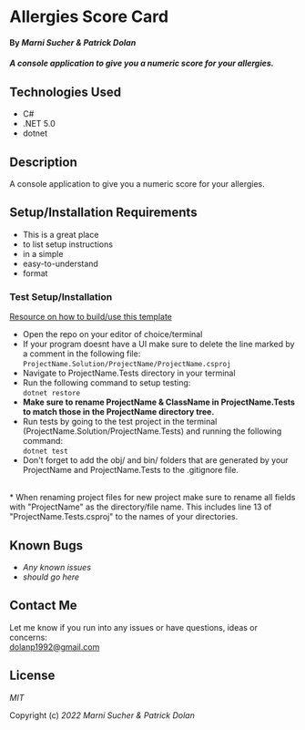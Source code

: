 # Allergies Score Card

#### By _**Marni Sucher & Patrick Dolan**_

#### _A console application to give you a numeric score for your allergies._

<!-- ## Github Pages Link

[TITLE HERE Github Pages](GitHub Pages link here) -->

## Technologies Used

* C#
* .NET 5.0
* dotnet

## Description

A console application to give you a numeric score for your allergies.

## Setup/Installation Requirements

* This is a great place
* to list setup instructions
* in a simple
* easy-to-understand
* format

### Test Setup/Installation
[Resource on how to build/use this template](https://www.learnhowtoprogram.com/c-and-net-part-time/test-driven-development-with-c/mstest-configuration-quick-reference)

* Open the repo on your editor of choice/terminal
* If your program doesnt have a UI make sure to delete the line marked by a comment in the following file:  <code>ProjectName.Solution/ProjectName/ProjectName.csproj</code>
* Navigate to ProjectName.Tests directory in your terminal
* Run the following command to setup testing:  
<code>dotnet restore</code>
* <strong>Make sure to rename ProjectName & ClassName in ProjectName.Tests to match those in the ProjectName directory tree.</strong>  
* Run tests by going to the test project in the terminal (ProjectName.Solution/ProjectName.Tests) and running the following command:  
<code>dotnet test</code>  
* Don't forget to add the obj/ and bin/ folders that are generated by your ProjectName and ProjectName.Tests to the .gitignore file.
<br>
* When renaming project files for new project make sure to rename all fields with "ProjectName" as the directory/file name. This includes line 13 of "ProjectName.Tests.csproj" to the names of your directories. 

## Known Bugs

* _Any known issues_
* _should go here_

## Contact Me

Let me know if you run into any issues or have questions, ideas or concerns:  
dolanp1992@gmail.com

## License

_MIT_

Copyright (c) _2022_ _Marni Sucher & Patrick Dolan_